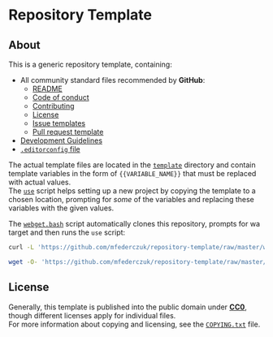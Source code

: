 <!--
  Copyright (c) 2023 Michael Federczuk
  SPDX-License-Identifier: CC-BY-SA-4.0
-->

# Repository Template #

## About ##

This is a generic repository template, containing:

* All community standard files recommended by **GitHub**:
  * [README](template/README.md)
  * [Code of conduct](template/CODE_OF_CONDUCT.md)
  * [Contributing](template/CONTRIBUTING.md)
  * [License](template/COPYING.txt)
  * [Issue templates](template/.github/ISSUE_TEMPLATE)
  * [Pull request template](template/.github/pull_request_template.md)
* [Development Guidelines](template/DEVELOPING.md)
* [`.editorconfig` file](template/.editorconfig)

The actual template files are located in the [`template`](template) directory and contain template variables in the form
of `{{VARIABLE_NAME}}` that must be replaced with actual values.  
The [`use`](use) script helps setting up a new project by copying the template to a chosen location, prompting for
*some* of the variables and replacing these variables with the given values.

The [`webget.bash`](webget.bash) script automatically clones this repository, prompts for wa target and then runs
the `use` script:

```sh
curl -L 'https://github.com/mfederczuk/repository-template/raw/master/webget.bash' | bash
```

```sh
wget -O- 'https://github.com/mfederczuk/repository-template/raw/master/webget.bash' | bash
```

## License ##

Generally, this template is published into the public domain under [**CC0**](LICENSES/CC0-1.0.txt), though different
licenses apply for individual files.  
For more information about copying and licensing, see the [`COPYING.txt`](COPYING.txt) file.
